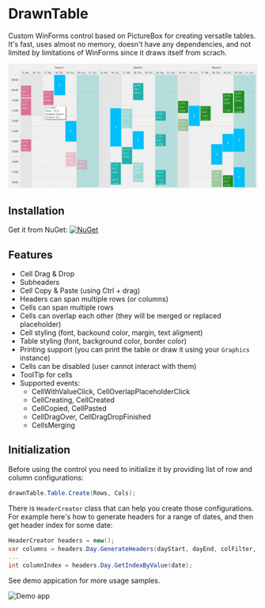 # DrawnTable
Custom WinForms control based on PictureBox for creating versatile tables.<br/>
It's fast, uses almost no memory, doesn't have any dependencies, and not limited by limitations of WinForms since it draws itself from scrach.

![Demo app](https://raw.githubusercontent.com/maxkoshevoi/DrawnTable/main/Images/Screenshot1.jpg)

## Installation

Get it from NuGet: [![NuGet](https://img.shields.io/nuget/vpre/DrawnTable.svg?label=NuGet)](https://www.nuget.org/packages/DrawnTable/)

## Features
- Cell Drag & Drop
- Subheaders
- Cell Copy & Paste (using Ctrl + drag)
- Headers can span multiple rows (or columns)
- Cells can span multiple rows
- Cells can overlap each other (they will be merged or replaced placeholder)
- Cell styling (font, backound color, margin, text aligment)
- Table styling (font, background color, border color)
- Printing support (you can print the table or draw it using your `Graphics` instance)
- Cells can be disabled (user cannot interact with them)
- ToolTip for cells
- Supported events:
  - CellWithValueClick, CellOverlapPlaceholderClick
  - CellCreating, CellCreated
  - CellCopied, CellPasted
  - CellDragOver, CellDragDropFinished
  - CellsMerging

## Initialization

Before using the control you need to initialize it by providing list of row and column configurations:
```cs
drawnTable.Table.Create(Rows, Cols);
```

There is `HeaderCreator` class that can help you create those configurations. For example here's how to generate headers for a range of dates, and then get header index for some date:
```cs
HeaderCreator headers = new();
var columns = headers.Day.GenerateHeaders(dayStart, dayEnd, colFilter, "dd.MM, dddd");
...
int columnIndex = headers.Day.GetIndexByValue(date);
```
See demo appication for more usage samples.

![Demo app](https://raw.githubusercontent.com/maxkoshevoi/DrawnTable/main/Images/demo.gif)
